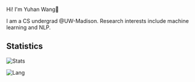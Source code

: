 
Hi! I'm Yuhan Wang👋

I am a CS undergrad @UW-Madison. Research interests include machine learning and NLP. 

## Statistics

![Stats](https://github-readme-stats.vercel.app/api?username=Yuhan-W&hide=stars,prs&theme=vue)

![Lang](https://github-readme-stats.vercel.app/api/top-langs/?username=Yuhan-W&hide=javascript&theme=vue&layout=compact)

<!--![Stats](https://github-readme-stats.vercel.app/api?username=yuhan-W)-->

